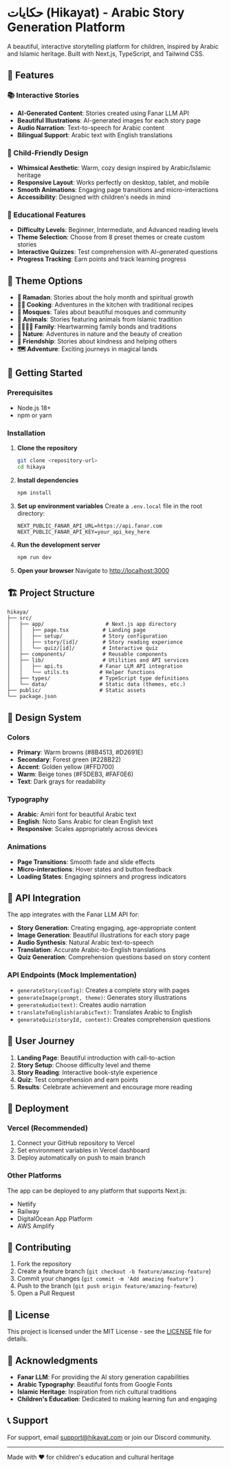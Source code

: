 # حكايات (Hikayat) - Arabic Story Generation Platform

A beautiful, interactive storytelling platform for children, inspired by Arabic and Islamic heritage. Built with Next.js, TypeScript, and Tailwind CSS.

## 🌟 Features

### 📚 Interactive Stories
- **AI-Generated Content**: Stories created using Fanar LLM API
- **Beautiful Illustrations**: AI-generated images for each story page
- **Audio Narration**: Text-to-speech for Arabic content
- **Bilingual Support**: Arabic text with English translations

### 🎨 Child-Friendly Design
- **Whimsical Aesthetic**: Warm, cozy design inspired by Arabic/Islamic heritage
- **Responsive Layout**: Works perfectly on desktop, tablet, and mobile
- **Smooth Animations**: Engaging page transitions and micro-interactions
- **Accessibility**: Designed with children's needs in mind

### 🎯 Educational Features
- **Difficulty Levels**: Beginner, Intermediate, and Advanced reading levels
- **Theme Selection**: Choose from 8 preset themes or create custom stories
- **Interactive Quizzes**: Test comprehension with AI-generated questions
- **Progress Tracking**: Earn points and track learning progress

## 🎨 Theme Options

- **🌙 Ramadan**: Stories about the holy month and spiritual growth
- **👨‍🍳 Cooking**: Adventures in the kitchen with traditional recipes
- **🕌 Mosques**: Tales about beautiful mosques and community
- **🐪 Animals**: Stories featuring animals from Islamic tradition
- **👨‍👩‍👧‍👦 Family**: Heartwarming family bonds and traditions
- **🌿 Nature**: Adventures in nature and the beauty of creation
- **🤝 Friendship**: Stories about kindness and helping others
- **🗺️ Adventure**: Exciting journeys in magical lands

## 🚀 Getting Started

### Prerequisites
- Node.js 18+ 
- npm or yarn

### Installation

1. **Clone the repository**
   ```bash
   git clone <repository-url>
   cd hikaya
   ```

2. **Install dependencies**
   ```bash
   npm install
   ```

3. **Set up environment variables**
   Create a `.env.local` file in the root directory:
   ```env
   NEXT_PUBLIC_FANAR_API_URL=https://api.fanar.com
   NEXT_PUBLIC_FANAR_API_KEY=your_api_key_here
   ```

4. **Run the development server**
   ```bash
   npm run dev
   ```

5. **Open your browser**
   Navigate to [http://localhost:3000](http://localhost:3000)

## 🏗️ Project Structure

```
hikaya/
├── src/
│   ├── app/                    # Next.js app directory
│   │   ├── page.tsx           # Landing page
│   │   ├── setup/             # Story configuration
│   │   ├── story/[id]/        # Story reading experience
│   │   └── quiz/[id]/         # Interactive quiz
│   ├── components/            # Reusable components
│   ├── lib/                   # Utilities and API services
│   │   ├── api.ts            # Fanar LLM API integration
│   │   └── utils.ts          # Helper functions
│   ├── types/                # TypeScript type definitions
│   └── data/                 # Static data (themes, etc.)
├── public/                   # Static assets
└── package.json
```

## 🎨 Design System

### Colors
- **Primary**: Warm browns (#8B4513, #D2691E)
- **Secondary**: Forest green (#228B22)
- **Accent**: Golden yellow (#FFD700)
- **Warm**: Beige tones (#F5DEB3, #FAF0E6)
- **Text**: Dark grays for readability

### Typography
- **Arabic**: Amiri font for beautiful Arabic text
- **English**: Noto Sans Arabic for clean English text
- **Responsive**: Scales appropriately across devices

### Animations
- **Page Transitions**: Smooth fade and slide effects
- **Micro-interactions**: Hover states and button feedback
- **Loading States**: Engaging spinners and progress indicators

## 🔧 API Integration

The app integrates with the Fanar LLM API for:

- **Story Generation**: Creating engaging, age-appropriate content
- **Image Generation**: Beautiful illustrations for each story page
- **Audio Synthesis**: Natural Arabic text-to-speech
- **Translation**: Accurate Arabic-to-English translations
- **Quiz Generation**: Comprehension questions based on story content

### API Endpoints (Mock Implementation)
- `generateStory(config)`: Creates a complete story with pages
- `generateImage(prompt, theme)`: Generates story illustrations
- `generateAudio(text)`: Creates audio narration
- `translateToEnglish(arabicText)`: Translates Arabic to English
- `generateQuiz(storyId, content)`: Creates comprehension questions

## 🎯 User Journey

1. **Landing Page**: Beautiful introduction with call-to-action
2. **Story Setup**: Choose difficulty level and theme
3. **Story Reading**: Interactive book-style experience
4. **Quiz**: Test comprehension and earn points
5. **Results**: Celebrate achievement and encourage more reading

## 🚀 Deployment

### Vercel (Recommended)
1. Connect your GitHub repository to Vercel
2. Set environment variables in Vercel dashboard
3. Deploy automatically on push to main branch

### Other Platforms
The app can be deployed to any platform that supports Next.js:
- Netlify
- Railway
- DigitalOcean App Platform
- AWS Amplify

## 🤝 Contributing

1. Fork the repository
2. Create a feature branch (`git checkout -b feature/amazing-feature`)
3. Commit your changes (`git commit -m 'Add amazing feature'`)
4. Push to the branch (`git push origin feature/amazing-feature`)
5. Open a Pull Request

## 📝 License

This project is licensed under the MIT License - see the [LICENSE](LICENSE) file for details.

## 🙏 Acknowledgments

- **Fanar LLM**: For providing the AI story generation capabilities
- **Arabic Typography**: Beautiful fonts from Google Fonts
- **Islamic Heritage**: Inspiration from rich cultural traditions
- **Children's Education**: Dedicated to making learning fun and engaging

## 📞 Support

For support, email support@hikayat.com or join our Discord community.

---

Made with ❤️ for children's education and cultural heritage
